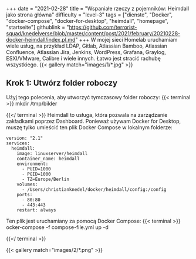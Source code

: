 +++
date = "2021-02-28"
title = "Wspaniałe rzeczy z pojemników: Heimdall jako strona główna"
difficulty = "level-3"
tags = ["dienste", "Docker", "docker-compose", "docker-for-desktop", "heimdall", "homepage", "startseite"]
githublink = "https://github.com/terrorist-squad/knedelverse/blob/master/content/post/2021/february/20210228-docker-heimdall/index.pl.md"
+++
W mojej sieci Homelab uruchamiam wiele usług, na przykład LDAP, Gitlab, Atlassian Bamboo, Atlassian Confluence, Atlassian Jira, Jenkins, WordPress, Grafana, Graylog, ESXI/VMware, Calibre i wiele innych. Łatwo jest stracić rachubę wszystkiego.
{{< gallery match="images/1/*.jpg" >}}

## Krok 1: Utwórz folder roboczy
Użyj tego polecenia, aby utworzyć tymczasowy folder roboczy:
{{< terminal >}}
mkdir /tmp/bilder

{{</ terminal >}}
Heimdall to usługa, która pozwala na zarządzanie zakładkami poprzez Dashboard. Ponieważ używam Docker for Desktop, muszę tylko umieścić ten plik Docker Compose w lokalnym folderze:
```
version: "2.1"
services:
  heimdall:
    image: linuxserver/heimdall
    container_name: heimdall
    environment:
      - PUID=1000
      - PGID=1000
      - TZ=Europe/Berlin
    volumes:
      - /Users/christianknedel/docker/heimdall/config:/config
    ports:
      - 80:80
      - 443:443
    restart: always

```
Ten plik jest uruchamiany za pomocą Docker Compose:
{{< terminal >}}
ocker-compose -f compose-file.yml up -d

{{</ terminal >}}

{{< gallery match="images/2/*.png" >}}
